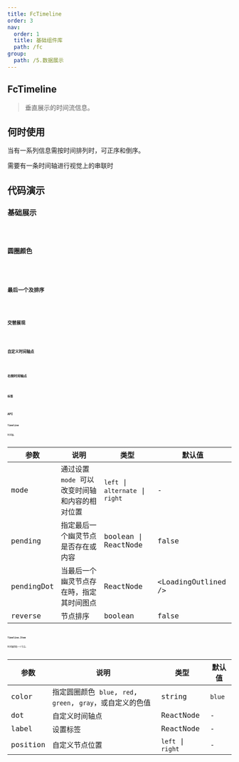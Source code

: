 ```yaml
---
title: FcTimeline
order: 3
nav:
  order: 1
  title: 基础组件库
  path: /fc
group:
  path: /5.数据展示
---
```


## FcTimeline 

> 垂直展示的时间流信息。

## 何时使用

当有一系列信息需按时间排列时，可正序和倒序。

需要有一条时间轴进行视觉上的串联时

## 代码演示

### 基础展示

 <code src="./demo/base01.tsx">

### 圆圈颜色

 <code src="./demo/base02.tsx">

### 最后一个及排序

 <code src="./demo/base03.tsx">

### 交替展现

 <code src="./demo/base04.tsx">

### 自定义时间轴点

 <code src="./demo/base05.tsx">

### 右侧时间轴点

 <code src="./demo/base06.tsx">

### 标签

 <code src="./demo/base07.tsx">

## API

### Timeline


时间轴。

| 参数       | 说明                                           | 类型                             | 默认值                 |
| ---------- | ---------------------------------------------- | -------------------------------- | ---------------------- |
| mode       | 通过设置 `mode` 可以改变时间轴和内容的相对位置 | `left` \| `alternate` \| `right` | -                      |
| pending    | 指定最后一个幽灵节点是否存在或内容             | boolean \| ReactNode             | false                  |
| pendingDot | 当最后一个幽灵节点存在時，指定其时间图点       | ReactNode                        | &lt;LoadingOutlined /> |
| reverse    | 节点排序                                       | boolean                          | false                  |

### Timeline.Item

时间轴的每一个节点。

| 参数     | 说明                                                        | 类型              | 默认值 |
| -------- | ----------------------------------------------------------- | ----------------- | ------ |
| color    | 指定圆圈颜色 `blue`, `red`, `green`, `gray`，或自定义的色值 | string            | `blue` |
| dot      | 自定义时间轴点                                              | ReactNode         | -      |
| label    | 设置标签                                                    | ReactNode         | -      |
| position | 自定义节点位置                                              | `left` \| `right` | -      |

